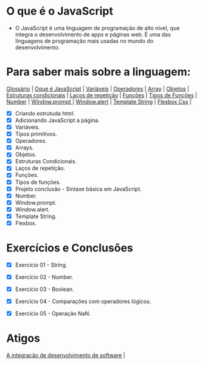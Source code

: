 # O que é o JavaScript 

- O JavaScript é uma linguagem de programação de alto nível, que integra o desenvolvimento de apps e páginas web. É uma das linguagens de programação mais usadas no mundo do desenvolvimento.

# Para saber mais sobre a linguagem:
[Glossário](developer.mozilla.org/pt/BR/docs/Glossary/JavaScript)  | 
[Oque é JavaScript](developer.mozilla.org/pt-BR/docs/Learn/JavaScript/First%steps/Whats%is%JavaScript) | 
[Variáveis](https://developer.mozilla.org/pt-BR/docs/Web/JavaScript/Guide/Grammar_and_types) | 
[Operadores](https://developer.mozilla.org/pt-BR/docs/Web/JavaScript/Reference/Operators) | 
[Array](https://developer.mozilla.org/pt-BR/docs/Web/JavaScript/Reference/Global_Objects/Array) | 
[Objetos](https://developer.mozilla.org/pt-BR/docs/Learn/JavaScript/Objects) | 
[Estruturas condicionais](https://developer.mozilla.org/pt-BR/docs/Learn/JavaScript/Building_blocks/conditionals) | 
[Laços de repetição](https://developer.mozilla.org/pt-BR/docs/Web/JavaScript/Guide/Loops_and_iteration) | 
[Funções](https://developer.mozilla.org/pt-BR/docs/Web/JavaScript/Guide/Functions) | 
[Tipos de Funções](https://developer.mozilla.org/pt-BR/docs/Web/JavaScript/Guide/Functions) | 
[Number](https://developer.mozilla.org/pt-BR/docs/Web/JavaScript/Reference/Global_Objects/Number) | 
[Window.prompt ](https://developer.mozilla.org/pt-BR/docs/Web/API/Window/prompt) | 
[Window.alert](https://developer.mozilla.org/pt-BR/docs/Web/API/Window/alert) | 
[Template String](https://developer.mozilla.org/pt-BR/docs/Web/JavaScript/Reference/Template_literals) | 
[Flexbox Css](https://developer.mozilla.org/pt-BR/docs/Web/CSS) | 

- [x]  Criando estrutuda html.
- [x]  Adicionando JavaScript a página.
- [x] Variáveis.
- [x] Tipos primitivos.   
- [x] Operadores.
- [x] Arrays.
- [x] Objetos.
- [x] Estruturas Condicionais.
- [x] Laços de repetição.
- [x] Funções.
- [x] Tipos de funções.
- [x] Projeto conclusão - Sintaxe básica em JavaScript.
- [x] Number.
- [x] Window.prompt.
- [x] Window.alert. 
- [x] Template String.
- [x] Flexbox.

# Exercícios e Conclusões

- [x] Exercício 01 - String.
- [x] Exercício 02 - Number.
- [x] Exercício 03 - Boolean.
- [x] Exercício 04  - Comparações com operadores lógicos.
- [x] Exercício 05  - Operação NaN.


# Atigos
[A integração de desenvolvimento de software](http://sedici.unlp.edu.ar/handle/10915/24194)  | 




  